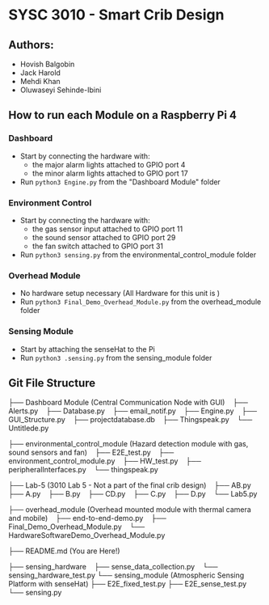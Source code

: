 # SYSC 3010 - Smart Crib Design

## Authors:
- Hovish Balgobin
- Jack Harold
- Mehdi Khan
- Oluwaseyi Sehinde-Ibini

## How to run each Module on a Raspberry Pi 4

### Dashboard
- Start by connecting the hardware with:
  - the major alarm lights attached to GPIO port 4
  - the minor alarm lights attached to GPIO port 17 
- Run `python3 Engine.py` from the "Dashboard Module" folder

### Environment Control
- Start by connecting the hardware with:
  - the gas sensor input attached to GPIO port 11
  - the sound sensor attached to GPIO port 29
  - the fan switch attached to GPIO port 31 
- Run `python3 sensing.py` from the environmental_control_module folder

### Overhead Module
- No hardware setup necessary (All Hardware for this unit is )
- Run `python3 Final_Demo_Overhead_Module.py` from the overhead_module folder


### Sensing Module
- Start by attaching the senseHat to the Pi
- Run `python3 .sensing.py` from the sensing_module folder


## Git File Structure

├── Dashboard Module (Central Communication Node with GUI)
    ├── Alerts.py
    ├── Database.py
    ├── email_notif.py
    ├── Engine.py
    ├── GUI_Structure.py
    ├── projectdatabase.db
    ├── Thingspeak.py
    └── Untitlede.py
 
├── environmental_control_module (Hazard detection module with gas, sound sensors and fan)
    ├── E2E_test.py
    ├── environment_control_module.py
    ├── HW_test.py
    ├── peripheralInterfaces.py
    └── thingspeak.py
 
├── Lab-5 (3010 Lab 5 - Not a part of the final crib design)
    ├── AB.py
    ├── A.py
    ├── B.py
    ├── CD.py
    ├── C.py
    ├── D.py
    └── Lab5.py
 
├── overhead_module (Overhead mounted module with thermal camera and mobile)
    ├── end-to-end-demo.py
    ├── Final_Demo_Overhead_Module.py
    └── HardwareSoftwareDemo_Overhead_Module.py
 
├── README.md (You are Here!)
 
├── sensing_hardware 
    ├── sense_data_collection.py
    └── sensing_hardware_test.py
└── sensing_module (Atmospheric Sensing Platform with senseHat)
    ├── E2E_fixed_test.py
    ├── E2E_sense_test.py
    └── sensing.py






